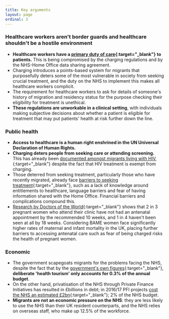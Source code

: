 ```yaml
---
title: Key arguments
layout: page
ordinal: 3
---
```


### Healthcare workers aren't border guards and healthcare shouldn't be a hostile environment

 * **Healthcare workers have a [primary duty of care](https://www.gmc-uk.org/ethical-guidance/ethical-guidance-for-doctors/good-medical-practice){:target="_blank"} to patients.** This is being compromised by the charging regulations and by the NHS-Home Office data sharing agreement.
 * Charging introduces a points-based system for migrants that purposefully deters some of the most vulnerable in society from seeking crucial treatment, and the duty on the NHS to implement this makes all healthcare workers complicit.
 * The requirement for healthcare workers to ask for details of someone's history of migration and residency status for the purpose checking their eligibility for treatment is unethical.
 * **These regulations are unworkable in a clinical setting**, with individuals making subjective decisions about whether a patient is eligible for treatment that may put patients' health at risk further down the line.

### Public health

 * **Access to healthcare is a human right enshrined in the UN Universal Declaration of Human Rights.**
 * **Charging deters people from seeking care or attending screening.** This has already been [documented amongst migrants living with HIV,](https://academic.oup.com/jpubhealth/article/38/2/384/1753511){:target="_blank"} despite the fact that HIV treatment is exempt from charging.
 * Those deterred from seeking treatment, particularly those who have recently migrated, already face [barriers to seeking treatment](https://www.equalityhumanrights.com/en/publication-download/lived-experiences-access-healthcare-people-seeking-and-refused-asylum){:target="_blank"}, such as a lack of knowledge around entitlements to healthcare, language barriers and fear of having information shared with the Home Office. Financial barriers and complications compound this.
 * [Research by Doctors of the World](https://www.doctorsoftheworld.org.uk/Handlers/Download.ashx?IDMF=f239ee99-7695-47e6-9273-05cc4486f6c9){:target="_blank"} shows that 2 in 3 pregnant women who attend their clinic have not had an antenatal appointment by the recommended 10 weeks, and 1 in 4 haven't been seen at all by 18 weeks. Considering BAME women face significantly higher rates of maternal and infant mortality in the UK, placing further barriers to accessing antenatal care such as fear of being charged risks the health of pregnant women.

### Economic

 * The government scapegoats migrants for the problems facing the NHS, despite the fact that by the [government's own figures](https://www.gov.uk/government/uploads/system/uploads/attachment_data/file/251909/Quantitative_Assessment_of_Visitor_and_Migrant_Use_of_the_NHS_in_England_-_Exploring_the_Data_-_FULL_REPORT.pdf#page=85){:target="_blank"}, **deliberate 'health tourism' only accounts for 0.3% of the annual budget**.
 * On the other hand, privatisation of the NHS through Private Finance Initiatives has resulted in £billions in debt; in 2016/17 PFI projects [cost the NHS an estimated £2bn](https://fullfact.org/health/what-nhs-paying-private-finance-initiatives/){:target="_blank"}; 2% of the NHS budget.
 * **Migrants are not an economic pressure on the NHS**: they are less likely to use the NHS than their UK resident counterparts, and the NHS relies on overseas staff, who make up 12.5% of the workforce.
